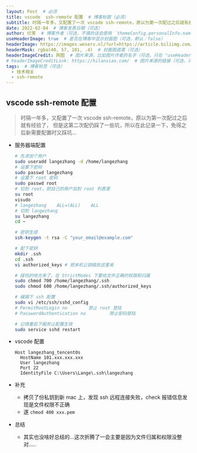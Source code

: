 ```yaml
---
layout: Post  # 必须
title: vscode  ssh-remote 配置  # 博客标题（必须）
subtitle: 时隔一年多，又配置了一次 vscode ssh-remote，原以为第一次配过之后就有经验了， 但是这第二次配仍踩了一些坑，所以在此记录一下，免得之后新需要配置时又踩坑...  # 博客副标题（可选）
date: 2022-02-04  # 博客发表日期（可选）
author: 烂笑  # 博客作者（可选，不填的话会使用 `themeConfig.personalInfo.name`）
useHeaderImage: true  # 是否在博客中显示封面图（可选，默认：false）
headerImage: https://images.weserv.nl/?url=https://article.biliimg.com/bfs/article/28d99893bd9cbdf0408c49a5520ab790e251ec55.png  # 博客封面图（必须，即使上一项选了 false，因为图片也需要在首页显示）
headerMask: rgba(40, 57, 101, .4)  # 封面图遮罩（可选）
headerImageCredit: 网图  # 图片来源，比如图片作者的名字（可选，只在 "useHeaderImage: true" 时有效）
# headerImageCreditLink: https://hilanxiao.com/  # 图片来源的链接（可选，只在 "useHeaderImage: true" 时有效）
tags:  # 博客标签（可选）
  - 技术相关
  - ssh-remote
---
```

## vscode  ssh-remote 配置

> 时隔一年多，又配置了一次 vscode ssh-remote，原以为第一次配过之后就有经验了， 但是这第二次配仍踩了一些坑，所以在此记录一下，免得之后新需要配置时又踩坑...

- 服务器端配置

  ```bash
  # 先添加个用户
  sudo useradd langezhang -d /home/langezhang 
  # 设置下密码
  sudo passwd langezhang
  # 设置下 root 密码
  sudo passwd root
  # 切到 root，把自己的用户加到 root 列表里
  su root
  visudo
  # langezhang    ALL=(ALL)    ALL
  # 切到 langezhang
  su langezhang
  cd ~
  
  # 密钥生成
  ssh-keygen -t rsa -C "your_email@example.com"
  
  # 配下密钥
  mkdir .ssh
  cd .ssh
  vi authorized_keys # 把本机公钥搞到这里来
  
  # 踩坑的地方来了，在 StrictModes 下要给文件正确的权限和归属
  sudo chmod 700 /home/langezhang/.ssh
  sudo chmod 600 /home/langezhang/.ssh/authorized_keys
  
  # 编辑下 ssh 配置
  sudo vi /etc/ssh/sshd_config
  # PermitRootLogin no        禁止 root 登陆
  # PasswordAuthentication no         禁止密码登陆
  
  # 记得重启下服务让配置生效
  sudo service sshd restart
  ```

- vscode 配置

  ```
  Host langezhang_tencentOs
    HostName 101.xxx.xxx.xxx
    User langezhang
    Port 22
    IdentityFile C:\Users\Lange\.ssh\langezhang
  ```
- 补充
  - 拷贝了份私钥到新 mac 上，发现 ssh 远程连接失败，check 报错信息发现是文件权限不正确
  - 遂 `chmod 400 xxx.pem`

- 总结
  - 其实也没啥好总结的...这次折腾了一会主要是因为文件归属和权限没整对.....



